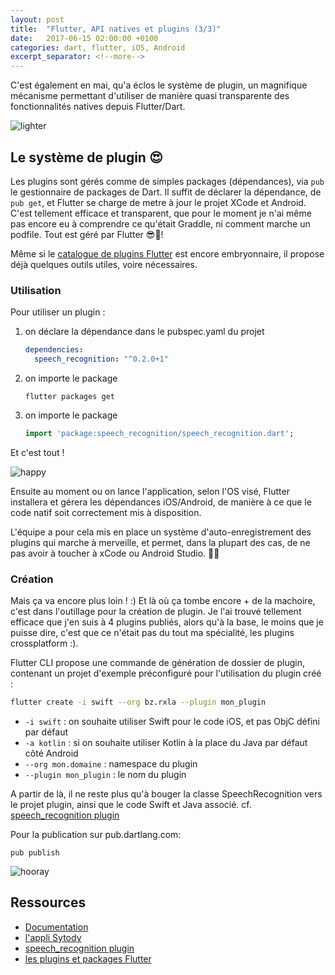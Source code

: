 ```yaml
---
layout: post
title:  "Flutter, API natives et plugins (3/3)"
date:   2017-06-15 02:00:00 +0100
categories: dart, flutter, iOS, Android
excerpt_separator: <!--more-->
---
```


C'est également en mai, qu'a éclos le système de plugin, un magnifique mécanisme permettant d'utiliser de manière 
quasi transparente des fonctionnalités natives depuis Flutter/Dart.

![lighter](https://media2.giphy.com/media/fyiWlpMCHjWGk/200.gif)

<!--more-->

## Le système de plugin 😍  

Les plugins sont gérés comme de simples packages (dépendances), via `pub` le gestionnaire de packages de Dart.
Il suffit de déclarer la dépendance, de `pub get`, et Flutter se charge de metre à jour le projet XCode et Android.
C'est tellement efficace et transparent, 
que pour le moment je n'ai même pas encore eu à comprendre ce qu'était Graddle,
ni comment marche un podfile. Tout est géré par Flutter 😎🍹!

Même si le [catalogue de plugins Flutter](https://pub.dartlang.org/flutter/plugins/) est encore embryonnaire, 
il propose déjà quelques outils utiles, voire nécessaires.

### Utilisation 

Pour utiliser un plugin :

1. on déclare la dépendance dans le pubspec.yaml du projet

    ```yaml
    dependencies:
      speech_recognition: "^0.2.0+1"
    ```

2. on importe le package

    ```shell
    flutter packages get
    ```

3. on importe le package

    ```dart
    import 'package:speech_recognition/speech_recognition.dart';
    ```

Et c'est tout !

![happy](https://media.giphy.com/media/vOJ2QFIAZtyU0/200.gif)

Ensuite au moment ou on lance l'application, selon l'OS visé, Flutter installera et gérera les dépendances iOS/Android, de manière à ce que le code natif soit correctement mis à disposition.

L'équipe a pour cela mis en place un système d'auto-enregistrement des plugins qui marche à merveille, et permet, dans la plupart des cas, de ne pas avoir à toucher à xCode ou Android Studio. 🥂🍾

### Création

Mais ça va encore plus loin ! :) Et là où ça tombe encore + de la machoire, c'est dans l'outillage pour la création de plugin.
Je l'ai trouvé tellement efficace que j'en suis à 4 plugins publiés, alors qu'à la base, 
le moins que je puisse dire, c'est que ce n'était pas du tout ma spécialité, les plugins crossplatform :).

Flutter CLI propose une commande de génération de dossier de plugin, contenant un projet d'exemple préconfiguré pour l'utilisation du plugin créé :

```bash
flutter create -i swift --org bz.rxla --plugin mon_plugin
```
- `-i swift` : on souhaite utiliser Swift pour le code iOS, et pas ObjC défini par défaut
- `-a kotlin` : si on souhaite utiliser Kotlin à la place du Java par défaut côté Android
- `--org mon.domaine` : namespace du plugin 
- `--plugin mon_plugin` : le nom du plugin

A partir de là, il ne reste plus qu'à bouger la classe SpeechRecognition vers le projet plugin, ainsi que le code Swift et Java associé.
cf. [speech_recognition plugin](http://github.com/rxlabz/speech_recognition)

Pour la publication sur pub.dartlang.com: 

```shell
pub publish
```

![hooray](https://media4.giphy.com/media/y70XSpwyBC6LC/200.gif)

## Ressources

- [Documentation](https://flutter.io/platform-plugins/)
- [l'appli Sytody](http://github.com/rxlabz/sytody)
- [speech_recognition plugin](http://github.com/rxlabz/speech_recognition)
- [les plugins et packages Flutter](https://pub.dartlang.org/flutter/packages/)